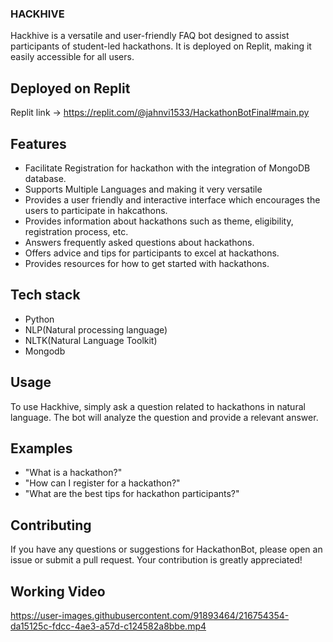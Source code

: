 ### HACKHIVE

Hackhive is a versatile and user-friendly FAQ bot designed to assist participants of student-led hackathons. It is deployed on Replit, making it easily accessible for all users.

## Deployed on Replit 
Replit link -> https://replit.com/@jahnvi1533/HackathonBotFinal#main.py


## Features

- Facilitate Registration for hackathon with the integration of MongoDB database.
- Supports Multiple Languages and making it very versatile
- Provides a user friendly and interactive interface which encourages the users to participate in hakcathons.
- Provides information about hackathons such as theme, eligibility, registration process, etc.
- Answers frequently asked questions about hackathons.
- Offers advice and tips for participants to excel at hackathons.
- Provides resources for how to get started with hackathons.

## Tech stack 
- Python
- NLP(Natural processing language)
- NLTK(Natural Language Toolkit)
- Mongodb

## Usage

To use Hackhive, simply ask a question related to hackathons in natural language. The bot will analyze the question and provide a relevant answer.

## Examples

- "What is a hackathon?"
- "How can I register for a hackathon?"
- "What are the best tips for hackathon participants?"

## Contributing

If you have any questions or suggestions for HackathonBot, please open an issue or submit a pull request. Your contribution is greatly appreciated!

## Working Video


https://user-images.githubusercontent.com/91893464/216754354-da15125c-fdcc-4ae3-a57d-c124582a8bbe.mp4

